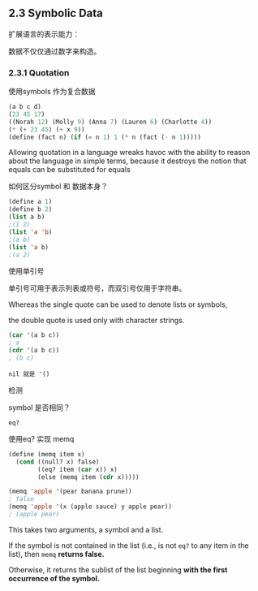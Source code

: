 ## 2.3 Symbolic Data

扩展语言的表示能力：

数据不仅仅通过数字来构造。

### 2.3.1 Quotation

使用symbols 作为复合数据

```lisp
(a b c d)
(23 45 17)
((Norah 12) (Molly 9) (Anna 7) (Lauren 6) (Charlotte 4))
(* (+ 23 45) (+ x 9))
(define (fact n) (if (= n 1) 1 (* n (fact (- n 1)))))
```

Allowing quotation in a language wreaks havoc with the ability to reason about the language in simple terms, because it destroys the notion that equals can be substituted for equals

如何区分symbol 和 数据本身？

```lisp
(define a 1)
(define b 2)
(list a b)
;(1 2)
(list 'a 'b)
;(a b)
(list 'a b)
;(a 2)
```

使用单引号

单引号可用于表示列表或符号，而双引号仅用于字符串。

Whereas the single quote can be used to denote lists or symbols, 

the double quote is used only with character strings. 

```lisp
(car '(a b c))
; a
(cdr '(a b c))
; (b c)
```

```
nil 就是 '()
```

检测 



symbol 是否相同？

```
eq?
```

使用eq? 实现 memq

```lisp
(define (memq item x)
  (cond ((null? x) false)
        ((eq? item (car x)) x)
        (else (memq item (cdr x)))))

(memq 'apple '(pear banana prune))
; false
(memq 'apple '(x (apple sauce) y apple pear))
; (apple pear)
```

This takes two arguments, a symbol and a list.

If the symbol is not contained in the list (i.e., is not `eq?` to any item in the list), then `memq` **returns false.** 

Otherwise, it returns the sublist of the list beginning **with the first occurrence of the symbol.**







